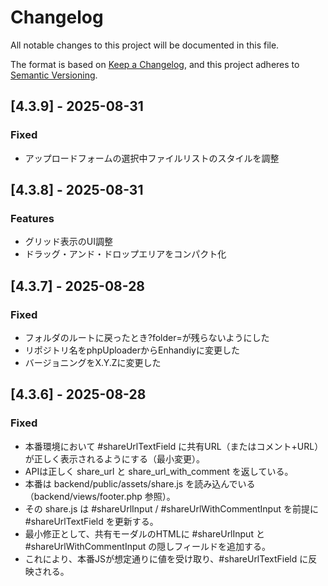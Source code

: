# Changelog

All notable changes to this project will be documented in this file.

The format is based on [Keep a Changelog](https://keepachangelog.com/en/1.0.0/),
and this project adheres to [Semantic Versioning](https://semver.org/spec/v2.0.0.html).


## [4.3.9] - 2025-08-31

### Fixed

- アップロードフォームの選択中ファイルリストのスタイルを調整


## [4.3.8] - 2025-08-31

### Features

- グリッド表示のUI調整
- ドラッグ・アンド・ドロップエリアをコンパクト化

## [4.3.7] - 2025-08-28

### Fixed

- フォルダのルートに戻ったとき?folder=が残らないようにした
- リポジトリ名をphpUploaderからEnhandiyに変更した
- バージョニングをX.Y.Zに変更した

## [4.3.6] - 2025-08-28

### Fixed

- 本番環境において #shareUrlTextField に共有URL（またはコメント+URL）が正しく表示されるようにする（最小変更）。
- APIは正しく share_url と share_url_with_comment を返している。
- 本番は backend/public/assets/share.js を読み込んでいる（backend/views/footer.php 参照）。
- その share.js は #shareUrlInput / #shareUrlWithCommentInput を前提に #shareUrlTextField を更新する。
- 最小修正として、共有モーダルのHTMLに #shareUrlInput と #shareUrlWithCommentInput の隠しフィールドを追加する。
- これにより、本番JSが想定通りに値を受け取り、#shareUrlTextField に反映される。
